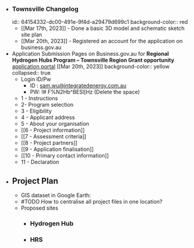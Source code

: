 - ### Townsville Changelog
  id:: 64154332-dc00-491e-9f4d-a29479d699c1
  background-color:: red
	- [[Mar 17th, 2023]] - Done a basic 3D model and schematic sketch site plan
	- [[Mar 20th, 2023]] - Registered an account for the application on business.gov.au
- Application Submission Pages on Business.gov.au for **Regional Hydrogen Hubs Program – Townsville Region Grant opportunity** [application portal](https://business.gov.au/grants-and-programs/regional-hydrogen-hubs-townsville-region#key-documents) [[Mar 20th, 2023]]
  background-color:: yellow
  collapsed:: true
	- Login ID/Pw
		- ID : sam.wu@integratedenergy.com.au
		- PW: !# F%N2Hb^BESl[Hz (Delete the space)
	- 1 - Instructions
	- 2- Program selection
	- 3 - Eligibility
	- 4 - Applicant address
	- 5 - About your organisation
	- [[6 - Project information]]
	- [[7 - Assessment criteria]]
	- [[8 - Project partners]]
	- [[9 - Application finalisation]]
	- [[10 - Primary contact information]]
	- 11 - Declaration
- ## Project Plan
	- GIS dataset in Google Earth:
	- #TODO How to centralise all project files in one location?
	- Proposed sites
		- ### Hydrogen Hub
		- ### HRS